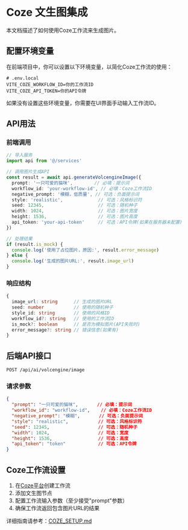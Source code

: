 # Coze 文生图集成

本文档描述了如何使用Coze工作流来生成图片。

## 配置环境变量

在前端项目中，你可以设置以下环境变量，以简化Coze工作流的使用：

```env
# .env.local
VITE_COZE_WORKFLOW_ID=你的工作流ID
VITE_COZE_API_TOKEN=你的API令牌
```

如果没有设置这些环境变量，你需要在UI界面手动输入工作流ID。

## API用法

### 前端调用

```typescript
// 导入服务
import api from '@/services'

// 调用图片生成API
const result = await api.generateVolcengineImage({
  prompt: '一只可爱的猫咪',        // 必填：提示词
  workflow_id: 'your-workflow-id', // 必填：Coze工作流ID
  negative_prompt: '模糊，低质量', // 可选：负面提示词
  style: 'realistic',             // 可选：风格标识符
  seed: 12345,                    // 可选：随机种子
  width: 1024,                    // 可选：图片宽度
  height: 1536,                   // 可选：图片高度
  api_token: 'your-api-token'     // 可选：API令牌(如果在服务器未配置)
})

// 处理结果
if (result.is_mock) {
  console.log('使用了占位图片，原因:', result.error_message)
} else {
  console.log('生成的图片URL:', result.image_url)
}
```

### 响应结构

```typescript
{
  image_url: string      // 生成的图片URL
  seed: number           // 使用的随机种子
  style_id: string       // 使用的风格ID
  workflow_id?: string   // 使用的工作流ID
  is_mock?: boolean      // 是否为模拟图片(API失败时)
  error_message?: string // 错误信息(如果有)
}
```

## 后端API接口

```
POST /api/ai/volcengine/image
```

### 请求参数

```json
{
  "prompt": "一只可爱的猫咪",       // 必填：提示词
  "workflow_id": "workflow-id",    // 必填：Coze工作流ID
  "negative_prompt": "模糊",       // 可选：负面提示词
  "style": "realistic",           // 可选：风格标识符
  "seed": 12345,                  // 可选：随机种子
  "width": 1024,                  // 可选：宽度
  "height": 1536,                 // 可选：高度
  "api_token": "token"            // 可选：API令牌
}
```

## Coze工作流设置

1. 在[Coze平台](https://coze.cn)创建工作流
2. 添加文生图节点
3. 配置工作流输入参数（至少接受"prompt"参数）
4. 确保工作流返回包含图片URL的结果

详细指南请参考：[COZE_SETUP.md](../server/COZE_SETUP.md) 